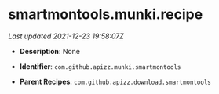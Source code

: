 # smartmontools.munki.recipe

_Last updated 2021-12-23 19:58:07Z_

- **Description**: None

- **Identifier**: `com.github.apizz.munki.smartmontools`

- **Parent Recipes**: `com.github.apizz.download.smartmontools`